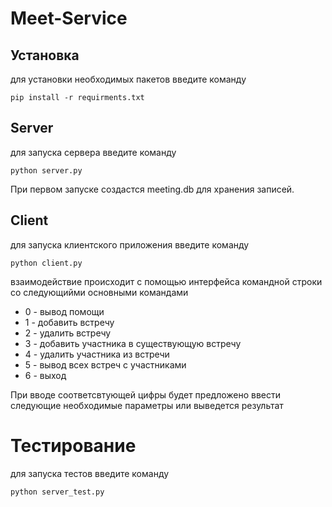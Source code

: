 # Meet-Service
## Установка

для установки необходимых пакетов введите команду
```
pip install -r requirments.txt
```
## Server

для запуска сервера введите команду 
```
python server.py
```
При первом запуске создастся meeting.db для хранения записей.

## Client

для запуска клиентского приложения введите команду 
```
python client.py
```
взаимодействие происходит с помощью интерфейса командной строки со следующийми основными командами
* 0 - вывод помощи
* 1 - добавить встречу
* 2 - удалить встречу 
* 3 - добавить участника в существующую встречу
* 4 - удалить участника из встречи
* 5 - вывод всех встреч с участниками
* 6 - выход

При вводе соответсвтующей цифры будет предложено ввести следующие необходимые параметры или выведется результат

# Тестирование

для запуска тестов введите команду 
```
python server_test.py
```
